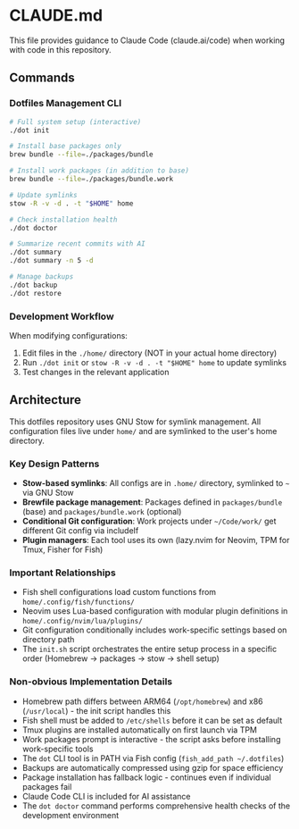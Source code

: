 # CLAUDE.md

This file provides guidance to Claude Code (claude.ai/code) when working with code in this repository.

## Commands

### Dotfiles Management CLI
```bash
# Full system setup (interactive)
./dot init

# Install base packages only
brew bundle --file=./packages/bundle

# Install work packages (in addition to base)
brew bundle --file=./packages/bundle.work

# Update symlinks 
stow -R -v -d . -t "$HOME" home

# Check installation health
./dot doctor

# Summarize recent commits with AI
./dot summary
./dot summary -n 5 -d

# Manage backups
./dot backup
./dot restore
```

### Development Workflow
When modifying configurations:
1. Edit files in the `./home/` directory (NOT in your actual home directory)
2. Run `./dot init` or `stow -R -v -d . -t "$HOME" home` to update symlinks
3. Test changes in the relevant application

## Architecture

This dotfiles repository uses GNU Stow for symlink management. All configuration files live under `home/` and are symlinked to the user's home directory.

### Key Design Patterns
- **Stow-based symlinks**: All configs are in `.home/` directory, symlinked to `~` via GNU Stow
- **Brewfile package management**: Packages defined in `packages/bundle` (base) and `packages/bundle.work` (optional)
- **Conditional Git configuration**: Work projects under `~/Code/work/` get different Git config via includeIf
- **Plugin managers**: Each tool uses its own (lazy.nvim for Neovim, TPM for Tmux, Fisher for Fish)

### Important Relationships
- Fish shell configurations load custom functions from `home/.config/fish/functions/`
- Neovim uses Lua-based configuration with modular plugin definitions in `home/.config/nvim/lua/plugins/`
- Git configuration conditionally includes work-specific settings based on directory path
- The `init.sh` script orchestrates the entire setup process in a specific order (Homebrew → packages → stow → shell setup)

### Non-obvious Implementation Details
- Homebrew path differs between ARM64 (`/opt/homebrew`) and x86 (`/usr/local`) - the init script handles this
- Fish shell must be added to `/etc/shells` before it can be set as default
- Tmux plugins are installed automatically on first launch via TPM
- Work packages prompt is interactive - the script asks before installing work-specific tools
- The `dot` CLI tool is in PATH via Fish config (`fish_add_path ~/.dotfiles`)
- Backups are automatically compressed using gzip for space efficiency
- Package installation has fallback logic - continues even if individual packages fail
- Claude Code CLI is included for AI assistance
- The `dot doctor` command performs comprehensive health checks of the development environment
